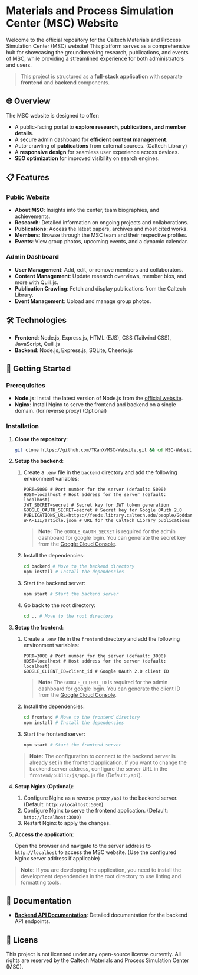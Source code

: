 # Materials and Process Simulation Center (MSC) Website

Welcome to the official repository for the Caltech Materials and Process Simulation Center (MSC) website! This platform serves as a comprehensive hub for showcasing the groundbreaking research, publications, and events of MSC, while providing a streamlined experience for both administrators and users.

> This project is structured as a **full-stack application** with separate **frontend** and **backend** components.

## 🌐 Overview

The MSC website is designed to offer:

- A public-facing portal to **explore research, publications, and member details**.
- A secure admin dashboard for **efficient content management**.
- Auto-crawling of **publications** from external sources. (Caltech Library)
- A **responsive design** for seamless user experience across devices.
- **SEO optimization** for improved visibility on search engines.

## 📋 Features

### Public Website

- **About MSC**: Insights into the center, team biographies, and achievements.
- **Research**: Detailed information on ongoing projects and collaborations.
- **Publications**: Access the latest papers, archives and most cited works.
- **Members**: Browse through the MSC team and their respective profiles.
- **Events**: View group photos, upcoming events, and a dynamic calendar.

### Admin Dashboard

- **User Management**: Add, edit, or remove members and collaborators.
- **Content Management**: Update research overviews, member bios, and more with Quill.js.
- **Publication Crawling**: Fetch and display publications from the Caltech Library.
- **Event Management**: Upload and manage group photos.

## 🛠️ Technologies

- **Frontend**: Node.js, Express.js, HTML (EJS), CSS (Tailwind CSS), JavaScript, Quill.js
- **Backend**: Node.js, Express.js, SQLite, Cheerio.js

## 🚀 Getting Started

### Prerequisites

- **Node.js**: Install the latest version of Node.js from the [official website](https://nodejs.org/).
- **Nginx**: Install Nginx to serve the frontend and backend on a single domain. (for reverse proxy) (Optional)

### Installation

1. **Clone the repository**:

   ```bash
   git clone https://github.com/TKanX/MSC-Website.git && cd MSC-Website
   ```

2. **Setup the backend**:

   1. Create a `.env` file in the `backend` directory and add the following environment variables:

      ```env
      PORT=5000 # Port number for the server (default: 5000)
      HOST=localhost # Host address for the server (default: localhost)
      JWT_SECRET=secret # Secret key for JWT token generation
      GOOGLE_OAUTH_SECRET=secret # Secret key for Google OAuth 2.0
      PUBLICATIONS_URL=https://feeds.library.caltech.edu/people/Goddard-W-A-III/article.json # URL for the Caltech Library publications
      ```

      > **Note:** The `GOOGLE_OAUTH_SECRET` is required for the admin dashboard for google login. You can generate the secret key from the [Google Cloud Console](https://console.cloud.google.com/).

   2. Install the dependencies:

      ```bash
      cd backend # Move to the backend directory
      npm install # Install the dependencies
      ```

   3. Start the backend server:

      ```bash
      npm start # Start the backend server
      ```

   4. Go back to the root directory:

      ```bash
      cd .. # Move to the root directory
      ```

3. **Setup the frontend**:

   1. Create a `.env` file in the `frontend` directory and add the following environment variables:

      ```env
      PORT=3000 # Port number for the server (default: 3000)
      HOST=localhost # Host address for the server (default: localhost)
      GOOGLE_CLIENT_ID=client_id # Google OAuth 2.0 client ID
      ```

      > **Note:** The `GOOGLE_CLIENT_ID` is required for the admin dashboard for google login. You can generate the client ID from the [Google Cloud Console](https://console.cloud.google.com/).

   2. Install the dependencies:

      ```bash
      cd frontend # Move to the frontend directory
      npm install # Install the dependencies
      ```

   3. Start the frontend server:

      ```bash
      npm start # Start the frontend server
      ```

   > **Note:** The configuration to connect to the backend server is already set in the frontend application. If you want to change the backend server address, configure the server URL in the `frontend/public/js/app.js` file (Default: `/api`).

4. **Setup Nginx (Optional)**:

   1. Configure Nginx as a reverse proxy `/api` to the backend server. (Default: `http://localhost:5000`)
   2. Configure Nginx to serve the frontend application. (Default: `http://localhost:3000`)
   3. Restart Nginx to apply the changes.

5. **Access the application**:

   Open the browser and navigate to the server address to `http://localhost` to access the MSC website. (Use the configured Nginx server address if applicable)

> **Note:** If you are developing the application, you need to install the development dependencies in the root directory to use linting and formatting tools.

## 📂 Documentation

- **[Backend API Documentation](docs/API.md)**: Detailed documentation for the backend API endpoints.

## 📝 Licens

This project is not licensed under any open-source license currently. All rights are reserved by the Caltech Materials and Process Simulation Center (MSC).
